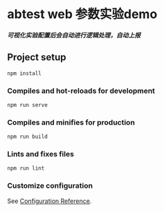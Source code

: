 <!--
 * @Descripttion: 
 * @Author: sherrysong
 * @Date: 2022-05-06 15:58:26
 * @LastEditors: sherrysong
 * @LastEditTime: 2022-06-22 16:51:35
-->
# abtest web 参数实验demo
##### 可视化实验配置后会自动进行逻辑处理，自动上报

## Project setup
```
npm install
```

### Compiles and hot-reloads for development
```
npm run serve
```

### Compiles and minifies for production
```
npm run build
```

### Lints and fixes files
```
npm run lint
```

### Customize configuration
See [Configuration Reference](https://cli.vuejs.org/config/).
